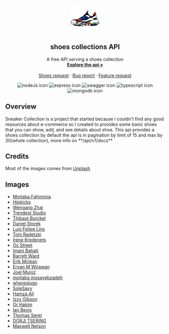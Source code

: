 <div align="center">

  <img src="./pulic/aasets/shoes_icon.png" width="90"/>

  <h2>shoes collections API</h2>
  <p>A free API serving a shoes collection
    <br />
    <a href=""><strong>Explore the api »</strong></a>
  <br />
    <br />
    <a href="https://github.com/Mod8124/freeShoesApi/discussions">Shoes request</a>
    ·
    <a href="https://github.com/Mod8124/freeShoesApi/issues">Bug report</a>
    ·
    <a href="https://github.com/Mod8124/freeShoesApi/issues">Feature request</a>
  </p>

  <img src="https://img.shields.io/badge/node.js-6DA55F?style=flat&logo=node.js&logoColor=white" alt="nodeJs icon"/>
  <img src="https://img.shields.io/badge/express.js-%23404d59.svg?style=flat&logo=express&logoColor=%2361DAFB" alt="express icon"/>
  <img src="https://img.shields.io/badge/-Swagger-%23Clojure?style=flat&logo=swagger&logoColor=white" alt="swagger icon"/>
  <img src="https://img.shields.io/badge/typescript-%23007ACC.svg?style=flat&logo=typescript&logoColor=white" alt="typescript icon"/>
  <img src="https://img.shields.io/badge/MongoDB-%234ea94b.svg?style=flat&logo=mongodb&logoColor=white" alt="mongodb icon"/>

</div>

<h2>Overview</h2>

<p>
Sneaker Collection is a project that started because i couldn't find any good resources about e-commerce so I created to provides some basic shoes that you can show, add, and see details about shoe. This api provides a shoes collection by default the api is in pagination by limit of 15 and max by 30(whole collection), more info on **/api/v1/docs**
</p>

<h2>Credits</h2>

<p>Most of the images comes from <a href="https://unsplash.com">Unplash</a> </p>

<h2>Images</h2>

- [Mojtaba Fahiminia](https://unsplash.com/photos/t4g1gctAaKk?utm_source=unsplash&utm_medium=referral&utm_content=creditShareLink)
- [Hipkicks](https://unsplash.com/photos/HcqA34-uWo4?utm_source=unsplash&utm_medium=referral&utm_content=creditShareLink)
- [Wengang Zhai](https://unsplash.com/photos/_fOL6ebfECQ?utm_source=unsplash&utm_medium=referral&utm_content=creditShareLink)
- [Trendest Studio](https://unsplash.com/photos/_fOL6ebfECQ?utm_source=unsplash&utm_medium=referral&utm_content=creditShareLink)
- [Thibaut Burckel](https://unsplash.com/photos/n2V5MLDPE-k?utm_source=unsplash&utm_medium=referral&utm_content=creditShareLink)
- [Daniel Storek](https://unsplash.com/photos/JM-qKEd1GMI?utm_source=unsplash&utm_medium=referral&utm_content=creditShareLink)
- [Luis Felipe Lins](https://unsplash.com/photos/S6Cp3uN39_M?utm_source=unsplash&utm_medium=referral&utm_content=creditShareLink)
- [Tom Radetzki](https://unsplash.com/photos/SzVXG6FFh0Q?utm_source=unsplash&utm_medium=referral&utm_content=creditShareLink)
- [Irene Kredenets](https://unsplash.com/photos/dwKiHoqqxk8?utm_source=unsplash&utm_medium=referral&utm_content=creditShareLink)
- [Ox Street](https://unsplash.com/photos/BWPqHZBhMVA?utm_source=unsplash&utm_medium=referral&utm_content=creditShareLink)
- [Imani Bahati](https://unsplash.com/photos/LxVxPA1LOVM?utm_source=unsplash&utm_medium=referral&utm_content=creditShareLink)
- [Barrett Ward](https://unsplash.com/photos/cOJgO4Zzs-w?utm_source=unsplash&utm_medium=referral&utm_content=creditShareLink)
- [Erik Mclean](https://unsplash.com/photos/cOJgO4Zzs-w?utm_source=unsplash&utm_medium=referral&utm_content=creditShareLink)
- [Ervan M Wirawan](https://unsplash.com/photos/6r280_Z7Efc?utm_source=unsplash&utm_medium=referral&utm_content=creditShareLink)
- [Joel Muniz](https://unsplash.com/photos/Oj-V9tXTKtY?utm_source=unsplash&utm_medium=referral&utm_content=creditShareLink)
- [mojtaba mosayebzadeh](https://unsplash.com/photos/kcZtpgTm0og?utm_source=unsplash&utm_medium=referral&utm_content=creditShareLink)
- [whereslugo](https://unsplash.com/photos/ad047kyPBh8?utm_source=unsplash&utm_medium=referral&utm_content=creditShareLink)
- [SoleSavy](https://unsplash.com/photos/LgzM6R0ojoE?utm_source=unsplash&utm_medium=referral&utm_content=creditShareLink)
- [Hamza Ali](https://unsplash.com/photos/xd-r22_jZxE?utm_source=unsplash&utm_medium=referral&utm_content=creditShareLink)
- [Izzy Gibson](https://unsplash.com/photos/UC8F4jvYjjE?utm_source=unsplash&utm_medium=referral&utm_content=creditShareLink)
- [Or Hakim](https://unsplash.com/photos/VQxKattL-X4?utm_source=unsplash&utm_medium=referral&utm_content=creditShareLink)
- [Ian Bevis ](https://unsplash.com/photos/IJjfPInzmdk?utm_source=unsplash&utm_medium=referral&utm_content=creditShareLink)
- [Thomas Serer](https://unsplash.com/photos/Jq3IXFoEeUU?utm_source=unsplash&utm_medium=referral&utm_content=creditShareLink)
- [DORJI TSERING](https://unsplash.com/photos/84cgKwzPhKc?utm_source=unsplash&utm_medium=referral&utm_content=creditShareLink)
- [ Maxwell Nelson ](https://unsplash.com/photos/NGWwHZeHNVE?utm_source=unsplash&utm_medium=referral&utm_content=creditShareLink)
